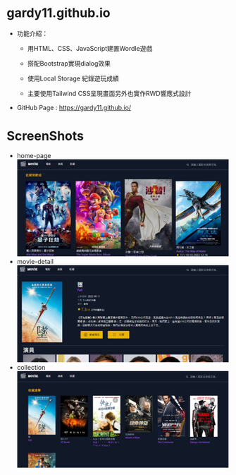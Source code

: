 # gardy11.github.io
* 功能介紹：

  * 用HTML、CSS、JavaScript建置Wordle遊戲  

  * 搭配Bootstrap實現dialog效果  
  * 使用Local Storage 紀錄遊玩成績 

  * 主要使用Tailwind CSS呈現畫面另外也實作RWD響應式設計

* GitHub Page : https://gardy11.github.io/

# ScreenShots

* home-page
![image](https://raw.githubusercontent.com/gardy11/movie-project/main/home-page.PNG)
* movie-detail
![image](https://raw.githubusercontent.com/gardy11/movie-project/main/movie-detail.PNG)
* collection
![image](https://raw.githubusercontent.com/gardy11/movie-project/main/collection.PNG)
